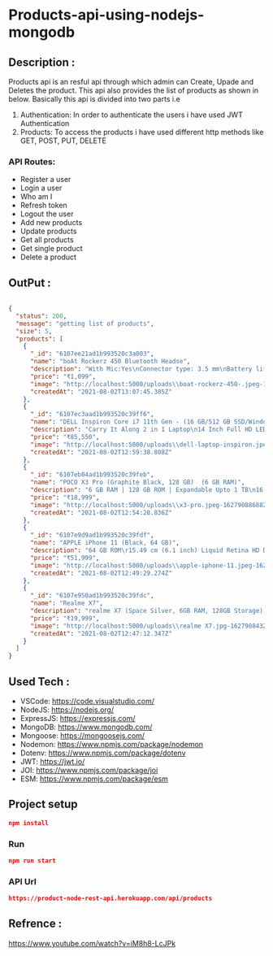 # Products-api-using-nodejs-mongodb



## Description :

Products api is an resful api through which admin can Create, Upade and Deletes the product. 
This api also provides the list of products as shown in below. Basically this api is divided into two parts i.e 
1. Authentication: In order to authenticate the users i have used JWT Authentication 
2. Products: To access the products i have used different http methods like GET, POST, PUT, DELETE



### API Routes:
- Register a user
- Login a user
- Who am I
- Refresh token
- Logout the user
- Add new products
- Update products
- Get all products 
- Get single product
- Delete a product



## OutPut :
``` JSON

{
  "status": 200,
  "message": "getting list of products",
  "size": 5,
  "products": [
    {
      "_id": "6107ee21ad1b993520c3a003",
      "name": "boAt Rockerz 450 Bluetooth Headse",
      "description": "With Mic:Yes\nConnector type: 3.5 mm\nBattery life: 15 hr | Charging time: 3 Hours\n40mm Drivers: HD Sound\nAdjustable Earcups",
      "price": "₹1,099",
      "image": "http://localhost:5000/uploads\\boat-rockerz-450-.jpeg-1627909665378-.jpeg",
      "createdAt": "2021-08-02T13:07:45.385Z"
    },
    {
      "_id": "6107ec3aad1b993520c39ff6",
      "name": "DELL Inspiron Core i7 11th Gen - (16 GB/512 GB SSD/Windows 10)",
      "description": "Carry It Along 2 in 1 Laptop\n14 Inch Full HD LED Backlit, WVA Display (Touch with Active Pen)\nFinger Print Sensor for Faster System Access\nLight Laptop without Optical Disk Drive",
      "price": "₹85,550",
      "image": "http://localhost:5000/uploads\\dell-laptop-inspiron.jpeg-1627909178802-.jpeg",
      "createdAt": "2021-08-02T12:59:38.808Z"
    },
    {
      "_id": "6107eb04ad1b993520c39feb",
      "name": "POCO X3 Pro (Graphite Black, 128 GB)  (6 GB RAM)",
      "description": "6 GB RAM | 128 GB ROM | Expandable Upto 1 TB\n16.94 cm (6.67 inch) Full HD+ Display\n48MP + 8MP + 2MP + 2MP | 20MP Front Camera\n5160 mAh Lithium-ion Polymer Battery\nQualcomm Snapdragon 860 Processor\nMultiple Hands-free Voice Assistants",
      "price": "₹18,999",
      "image": "http://localhost:5000/uploads\\x3-pro.jpeg-1627908868829-.jpeg",
      "createdAt": "2021-08-02T12:54:28.836Z"
    },
    {
      "_id": "6107e9d9ad1b993520c39fdf",
      "name": "APPLE iPhone 11 (Black, 64 GB)",
      "description": "64 GB ROM\r15.49 cm (6.1 inch) Liquid Retina HD Display\r12MP + 12MP | 12MP Front Camera\rA13 Bionic Chip Processor",
      "price": "₹51,999",
      "image": "http://localhost:5000/uploads\\apple-iphone-11.jpeg-1627908569256-.jpeg",
      "createdAt": "2021-08-02T12:49:29.274Z"
    },
    {
      "_id": "6107e950ad1b993520c39fdc",
      "name": "Realme X7",
      "description": "realme X7 (Space Silver, 6GB RAM, 128GB Storage) with No Cost EMI/Additional Exchange Offers",
      "price": "₹19,999",
      "image": "http://localhost:5000/uploads\\realme X7.jpg-1627908432312-.jpg",
      "createdAt": "2021-08-02T12:47:12.347Z"
    }
  ]
}

```




## Used Tech :

- VSCode: https://code.visualstudio.com/
- NodeJS: https://nodejs.org/
- ExpressJS: https://expressjs.com/
- MongoDB: https://www.mongodb.com/
- Mongoose: https://mongoosejs.com/
- Nodemon: https://www.npmjs.com/package/nodemon
- Dotenv: https://www.npmjs.com/package/dotenv
- JWT: https://jwt.io/
- JOI: https://www.npmjs.com/package/joi
- ESM: https://www.npmjs.com/package/esm



## Project setup
``` JSON
npm install

```


### Run
``` JSON
npm run start

```


### API Url
``` JSON
https://product-node-rest-api.herokuapp.com/api/products

```



## Refrence :
https://www.youtube.com/watch?v=iM8h8-LcJPk
